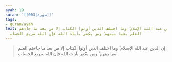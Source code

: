 ```yaml
---
ayah: 19
surah: '[[003|سورة]]'
tags:
- quran/ayah
text: إن الدين عند الله الإسلام ۗ وما اختلف الذين أوتوا الكتاب إلا من بعد ما جاءهم
  العلم بغيا بينهم ۗ ومن يكفر بآيات الله فإن الله سريع الحساب
---
```

> إن الدين عند الله الإسلام ۗ وما اختلف الذين أوتوا الكتاب إلا من بعد ما جاءهم العلم بغيا بينهم ۗ ومن يكفر بآيات الله فإن الله سريع الحساب
